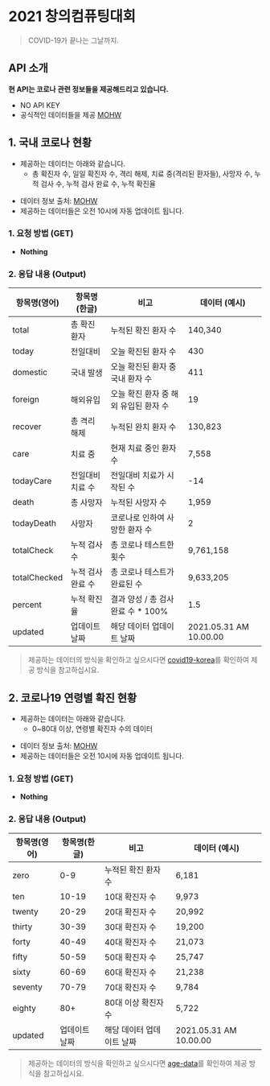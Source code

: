 # 2021 창의컴퓨팅대회
> COVID-19가 끝나는 그날까지.

## API 소개

**현 API는 코로나 관련 정보들을 제공해드리고 있습니다.**

* NO API KEY
* 공식적인 데이터들을 제공 [MOHW](http://ncov.mohw.go.kr/)

## 1. 국내 코로나 현황

+ 제공하는 데이터는 아래와 같습니다.   
    + 총 확진자 수, 일일 확진자 수, 격리 해제, 치료 중(격리된 환자들), 사망자 수, 누적 검사 수, 누적 검사 완료 수, 누적 확진율   

* 데이터 정보 출처: [MOHW](http://ncov.mohw.go.kr/)   
* 제공하는 데이터들은 오전 10시에 자동 업데이트 됩니다.

### 1. 요청 방법 (GET) 
* **Nothing**


### 2. 응답 내용 (Output)

항목명(영어) | 항목명(한글) | 비고 | 데이터 (예시)
------- | -------- | ------- | --------
total | 총 확진 환자 | 누적된 확진 환자 수 | 140,340
today | 전일대비 | 오늘 확진된 환자 수 | 430
domestic | 국내 발생 | 오늘 확진된 환자 중 국내 환자 수 | 411
foreign | 해외유입 | 오늘 확진 환자 중 해외 유입된 환자 수 | 19
recover | 총 격리 해제 | 누적된 완치 환자 수 | 130,823
care | 치료 중 | 현재 치료 중인 환자 수 | 7,558
todayCare | 전일대비 치료 수 | 전일대비 치료가 시작된 수 | -14
death | 총 사망자 | 누적된 사망자 수 | 1,959
todayDeath | 사망자 | 코로나로 인하여 사망한 환자 수 | 2
totalCheck | 누적 검사 수 | 총 코로나 테스트한 횟수 | 9,761,158
totalChecked | 누적 검사 완료 수 | 총 코로나 테스트가 완료된 수 | 9,633,205
percent | 누적 확진율 | 결과 양성 / 총 검사 완료 수 * 100% | 1.5
updated | 업데이트 날짜 | 해당 데이터 업데이트 날짜 | 2021.05.31 AM 10.00.00  
  
> 제공하는 데이터의 방식을 확인하고 싶으시다면 [covid19-korea](https://github.com/Ukong0324/corona-api-docs/blob/main/example-patient.json)를 확인하여 제공 방식을 참고하십시요.

## 2. 코로나19 연령별 확진 현황  

+ 제공하는 데이터는 아래와 같습니다.   
    +  0~80대 이상, 연령별 확진자 수의 데이터

* 데이터 정보 출처: [MOHW](http://ncov.mohw.go.kr/)   
* 제공하는 데이터들은 오전 10시에 자동 업데이트 됩니다.

### 1. 요청 방법 (GET)
* **Nothing**

### 2. 응답 내용 (Output)

항목명(영어) | 항목명(한글) | 비고 | 데이터 (예시)
------- | -------- | ------- | --------
zero | 0-9 | 누적된 확진 환자 수 | 6,181
ten | 10-19 | 10대 확진자 수 | 9,973
twenty | 20-29 | 20대 확진자 수 | 20,992
thirty | 30-39 | 30대 확진자 수 | 19,200
forty | 40-49 | 40대 확진자 수 | 21,073
fifty | 50-59 | 50대 확진자 수 | 25,747
sixty | 60-69 | 60대 확진자 수 | 21,238
seventy | 70-79 | 70대 확진자 수 | 9,784
eighty | 80+ | 80대 이상 확진자 수 | 5,722
updated | 업데이트 날짜 | 해당 데이터 업데이트 날짜 | 2021.05.31 AM 10.00.00


> 제공하는 데이터의 방식을 확인하고 싶으시다면 [age-data](https://github.com/Ukong0324/corona-api-docs/blob/main/example-patient.json)를 확인하여 제공 방식을 참고하십시요.
